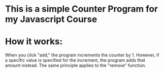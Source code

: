 <h1>This is a simple Counter Program for my Javascript Course</h1>
<h1>How it works:</h1>
When you click "add," the program increments the counter by 1. However, if a specific value is specified for the increment, the program adds that amount instead. The same principle applies to the "remove" function.
